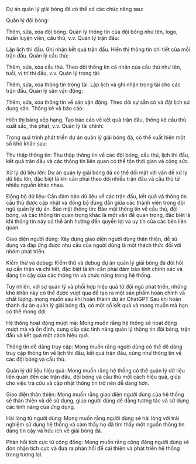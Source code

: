 Dự án quản lý giải bóng đá có thể có các chức năng sau:

Quản lý đội bóng:

Thêm, sửa, xóa đội bóng.
Quản lý thông tin của đội bóng như tên, logo, huấn luyện viên, cầu thủ, v.v.
Quản lý trận đấu:

Lập lịch thi đấu.
Ghi nhận kết quả trận đấu.
Hiển thị thông tin chi tiết của mỗi trận đấu.
Quản lý cầu thủ:

Thêm, sửa, xóa cầu thủ.
Theo dõi thông tin cá nhân của cầu thủ như tên, tuổi, vị trí thi đấu, v.v.
Quản lý trọng tài:

Thêm, sửa, xóa thông tin trọng tài.
Lập lịch và ghi nhận trọng tài cho các trận đấu.
Quản lý sân vận động:

Thêm, sửa, xóa thông tin về sân vận động.
Theo dõi sự sẵn có và đặt lịch sử dụng sân.
Thống kê và báo cáo:

Hiển thị bảng xếp hạng.
Tạo báo cáo về kết quả trận đấu, thống kê cầu thủ xuất sắc, thẻ phạt, v.v.
Quản lý tài chính:


Trong quá trình phát triển dự án quản lý giải bóng đá, có thể xuất hiện một số khó khăn sau:

Thu thập thông tin: Thu thập thông tin về các đội bóng, cầu thủ, lịch thi đấu, kết quả trận đấu và các thông tin liên quan có thể tốn thời gian và công sức.

Xử lý dữ liệu lớn: Dự án quản lý giải bóng đá có thể đối mặt với vấn đề xử lý dữ liệu lớn, đặc biệt là khi cần phải theo dõi nhiều trận đấu và cầu thủ từ nhiều nguồn khác nhau.

Đồng bộ dữ liệu: Cần đảm bảo dữ liệu về các trận đấu, kết quả và thông tin cầu thủ được cập nhật và đồng bộ đúng đắn giữa các thành viên trong đội ngũ quản lý dự án.
Bảo mật thông tin: Bảo mật thông tin về cầu thủ, đội bóng, và các thông tin quan trọng khác là một vấn đề quan trọng, đặc biệt là khi thông tin này có thể ảnh hưởng đến quyền lợi và uy tín của các bên liên quan.

Giao diện người dùng: Xây dựng giao diện người dùng thân thiện, dễ sử dụng và đáp ứng được nhu cầu của người dùng là một thách thức đối với nhóm phát triển.

Kiểm thử và debug: Kiểm thử và debug dự án quản lý giải bóng đá đòi hỏi sự cẩn thận và chi tiết, đặc biệt là khi cần phải đảm bảo tính chính xác và đáng tin cậy của các thông tin và chức năng trong hệ thống.

Tuy nhiên, với sự quản lý và phối hợp hiệu quả từ đội ngũ phát triển, những khó khăn này có thể được vượt qua để tạo ra một sản phẩm hoàn chỉnh và chất lượng.
mong muốn sau khi hoàn thành dự án
ChatGPT
Sau khi hoàn thành dự án quản lý giải bóng đá, có một số kết quả và mong muốn mà bạn có thể mong đợi:

Hệ thống hoạt động mượt mà: Mong muốn rằng hệ thống sẽ hoạt động mượt mà và ổn định, cung cấp các tính năng quản lý thông tin đội bóng, trận đấu và kết quả một cách hiệu quả.

Thông tin dễ dàng truy cập: Mong muốn rằng người dùng có thể dễ dàng truy cập thông tin về lịch thi đấu, kết quả trận đấu, cũng như thông tin về các đội bóng và cầu thủ.

Quản lý dữ liệu hiệu quả: Mong muốn rằng hệ thống có thể quản lý dữ liệu liên quan đến các trận đấu, đội bóng và cầu thủ một cách hiệu quả, giúp cho việc tra cứu và cập nhật thông tin trở nên dễ dàng hơn.

Giao diện thân thiện: Mong muốn rằng giao diện người dùng của hệ thống sẽ thân thiện và dễ sử dụng, giúp người dùng dễ dàng tương tác và sử dụng các tính năng của ứng dụng.

Hài lòng từ người dùng: Mong muốn rằng người dùng sẽ hài lòng với trải nghiệm sử dụng hệ thống và cảm thấy họ đã tìm thấy một nguồn thông tin đáng tin cậy và hữu ích về giải bóng đá.

Phản hồi tích cực từ cộng đồng: Mong muốn rằng cộng đồng người dùng sẽ đón nhận tích cực và đưa ra phản hồi để cải thiện và phát triển hệ thống trong tương lai.
